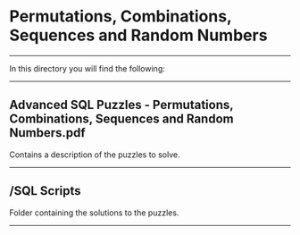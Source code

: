 # Permutations, Combinations, Sequences and Random Numbers

----

In this directory you will find the following:

---

## Advanced SQL Puzzles - Permutations, Combinations, Sequences and Random Numbers.pdf
Contains a description of the puzzles to solve.

----

## /SQL Scripts
Folder containing the solutions to the puzzles.

----
